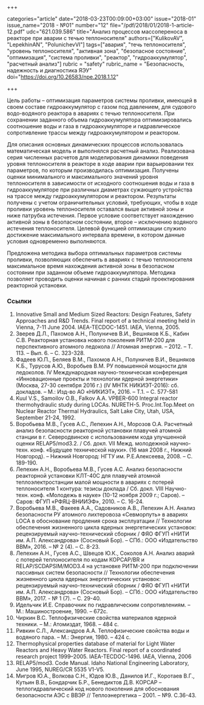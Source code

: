 +++

categories="article"
date="2018-03-23T00:09:00+03:00"
issue="2018-01"
issue_name="2018 - №01"
number="12"
file="/pdf/2018/01/2018-1-article-12.pdf"
udc="621.039.586"
title="Анализ процессов массопереноса в реакторе при аварии с течью теплоносителя"
authors=["KulikovAV", "LepekhinAN", "PolunichevVI"]
tags=["авария", "течь теплоносителя", "уровень теплоносителя", "активная зона", "безопасное состояние", "оптимизация", "система проливки", "реактор", "гидроаккумулятор", "расчетный анализ"]
rubric = "safety"
rubric_name = "Безопасность, надежность и диагностика ЯЭУ"
doi="https://doi.org/10.26583/npe.2018.1.12"

+++

Цель работы – оптимизация параметров системы проливки, имеющей в своем составе гидроаккумулятор с газом под давлением, для судового водо-водяного реактора в авариях с течью теплоносителя. При сохранении заданного объема гидроаккумулятора оптимизировались соотношение воды и газа в гидроаккумуляторе и гидравлическое сопротивление трассы между гидроаккумулятором и реактором.

Для описания основных динамических процессов использовалась математическая модель и выполнялся расчетный анализ. Реализована серия численных расчетов для моделирования динамики поведения уровня теплоносителя в реакторе в ходе аварии при варьировании тех параметров, по которым производилась оптимизация. Получены оценки минимального и максимального значений уровня теплоносителя в зависимости от исходного соотношения воды и газа в гидроаккумуляторе при различных диаметрах сужающего устройства на трассе между гидроаккумулятором и реактором. Результаты получены с учетом ограничительных условий, требующих, чтобы в ходе проливки уровень теплоносителя оставался выше активной зоны и ниже патрубка истечения. Первое условие соответствует нахождению активной зоны в безопасном состоянии, второе – исключению водяного истечения теплоносителя. Целевой функцией оптимизации служило достижение максимального интервала времени, в котором данные условия одновременно выполняются.

Предложена методика выбора оптимальных параметров системы проливки, позволяющих обеспечить в авариях с течью теплоносителя максимальное время нахождения активной зоны в безопасном состоянии при заданном объеме гидроаккумулятора. Методика позволяет проводить оценки начиная с ранних стадий проектирования реакторной установки.

### Ссылки

1. Innovative Small and Medium Sized Reactors: Design Features, Safety Approaches and R&D Trends. Final report of a technical meeting held in Vienna, 7-11 June 2004. IAEA-TECDOC-1451. IAEA, Vienna, 2005.
2. Зверев Д.Л., Пахомов А.Н., Полуничев В.И., Вешняков К.Б., Кабин С.В. Реакторная установка нового поколения РИТМ-200 для перспективного атомного ледокола // Атомная энергия. – 2012. – Т. 113. – Вып. 6. – С. 323-328.
3. Фадеев Ю.П., Беляев В.М., Пахомов А.Н., Полуничев В.И., Вешняков К.Б., Турусов А.Ю., Воробьев В.М. РУ повышенной мощности для ледоколов. IV Международная научно-техническая конференция «Инновационные проекты и технологии ядерной энергетики» (Москва, 27-30 сентября 2016 г.) (IV МНТК НИКИЭТ-2016): сб. докладов. – М.: Изд-во АО «НИКИЭТ», 2016. – Т.1. – С. 577-581
4. Kuul V.S., Samoilov O.B., Falkov A.A. VPBER-600 Integral reactor thermohydraulic study during LOCAs. NURETH-5. Proc.Int.Top.Meet on Nuclear Reactor Thermal Hydraulics, Salt Lake City, Utah, USA, September 21-24, 1992.
5. Воробьева М.В., Гусев А.С., Лепехин А.Н., Морозов О.А. Расчетный анализ безопасности реакторной установки плавучей атомной станции в г. Северодвинске с использованием кода улучшенной оценки RELAP5/mod3.2. / Сб. докл. VII Межд. молодежной научно-техн. конф. «Будущее технической науки». (16 мая 2008 г., Нижний Новгород). – Нижний Новгород: НГТУ им. Р.Е.Алексеева, 2008. – С. 189-190.
6. Лепехин А.Н., Воробьева М.В., Гусев А.С. Анализ безопасности реакторной установки КЛТ-40С для плавучей атомной теплоэлектростанции малой мощности в авариях с потерей теплоносителя 1 контура: тезисы доклада / Сб. докл. VIII Научно-техн. конф. «Молодежь в науке» (10-12 ноября 2009 г.; Саров). – Саров: ФГУП «РФЯЦ-ВНИИЭФ», 2010. – С. 16-24.
7. Воробьева М.В., Факеев А.А., Садовников А.В., Лепехин А.Н. Анализ безопасности РУ атомного лихтеровоза «Севморпуть» в авариях LOCA в обоснование продления срока эксплуатации // Технологии обеспечения жизненного цикла ядерных энергетических установок: рецензируемый научно-технический сборник / ФЯО ФГУП «НИТИ им. А.П. Александрова» (Сосновый Бор). – СПб.: ООО «Издательство ВВМ», 2016. – № 2 (4). – С. 8-23.
8. Лепехин А.Н., Гусев А.С., Швецов Ю.К., Соколов А.Н. Анализ аварий c потерей теплоносителя по кодам КОРСАР/BR и RELAP/SCDAPSIM/MOD3.4 на установке РИТМ-200 при подключении пассивных систем безопасности // Технологии обеспечения жизненного цикла ядерных энергетических установок: рецензируемый научно-технический сборник / ФЯО ФГУП «НИТИ им. А.П. Александрова» (Сосновый Бор). – СПб.: ООО «Издательство ВВМ», 2017. - № 1 (7). – С. 29-40.
9. Идельчик И.Е. Справочник по гидравлическим сопротивлениям. – М.: Машиностроение, 1990. – 672с.
10. Чиркин В.С. Теплофизические свойства материалов ядерной техники. – М.: Атомиздат, 1968. – 484 с.
11. Ривкин С.Л., Александpов А.А. Теплофизические свойства воды и водяного пара. – М.: Энергия, 1980. – 424 с.
12. Thermophysical properties database of material for Light Water Reactors and Heavy Water Reactors. Final report of a coordinated research project 1999–2005. IAEA-TECDOC-1496. IAEA, Vienna, 2006
13. RELAP5/mod3. Сode Manual. Idaho National Engineering Laboratory, June 1995, NUREG/CR 5535 V1-V5.
14. Мигров Ю.А., Волкова С.Н., Юдов Ю.В., Данилов И.Г., Коротаев В.Г., Кутьин В.В., Бондарчик Б.Р., Бенедиктов Д.В. КОРСАР – теплогидравлический код нового поколения для обоснования безопасности АЭС с ВВЭР // Теплоэнергетика – 2001. – №9. С.36-43.